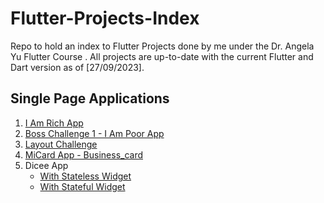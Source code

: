 # Flutter-Projects-Index
Repo to hold an index to Flutter Projects done by me under the Dr. Angela Yu Flutter Course . All projects are up-to-date with the current Flutter and Dart version as of [27/09/2023].

## Single Page Applications
1. [I Am Rich App](https://github.com/n-195/I_Am_Rich.git)
2. [Boss Challenge 1 - I Am Poor App](https://github.com/n-195/i_am_poor.git)
3. [Layout Challenge](https://github.com/n-195/Layout-Challenge.git)
4. [MiCard App - Business_card](https://github.com/n-195/business_card.git)
5. Dicee App
   - [With Stateless Widget](https://github.com/n-195/dicee.git)
   - [With Stateful Widget](https://github.com/n-195/dice.git)
